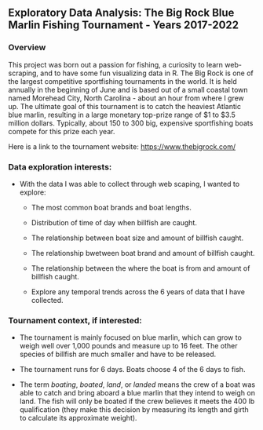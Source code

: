 ## Exploratory Data Analysis: The Big Rock Blue Marlin Fishing Tournament - Years 2017-2022

### Overview

This project was born out a passion for fishing, a curiosity to learn web-scraping, and to have some fun visualizing data in R. The Big Rock is one of the largest competitive sportfishing tournaments in the world. It is held annually in the beginning of June and is based out of a small coastal town named Morehead City, North Carolina - about an hour from where I grew up. The ultimate goal of this tournament is to catch the heaviest Atlantic blue marlin, resulting in a large monetary top-prize range of $1 to $3.5 million dollars. Typically, about 150 to 300 big, expensive sportfishing boats compete for this prize each year. 

Here is a link to the tournament website: https://www.thebigrock.com/

### Data exploration interests:

- With the data I was able to collect through web scaping, I wanted to explore:

  - The most common boat brands and boat lengths.
  
  - Distribution of time of day when billfish are caught.

  - The relationship between boat size and amount of billfish caught.

  - The relationship bwetween boat brand and amount of billfish caught.

  - The relationship between the where the boat is from and amount of billfish caught.
  
  - Explore any temporal trends across the 6 years of data that I have collected. 

### Tournament context, if interested:

- The tournament is mainly focused on blue marlin, which can grow to weigh well over 1,000 pounds and measure up to 16 feet. The other species of billfish are much smaller and have to be released. 
  
- The tournament runs for 6 days. Boats choose 4 of the 6 days to fish.
  
- The term *boating*, *boated*, *land*, or *landed* means the crew of a boat was able to catch and bring aboard a blue marlin that they intend to weigh on land. The fish will only be boated if the crew believes it meets the 400 lb qualification (they make this decision by measuring its length and girth to calculate its approximate weight).




